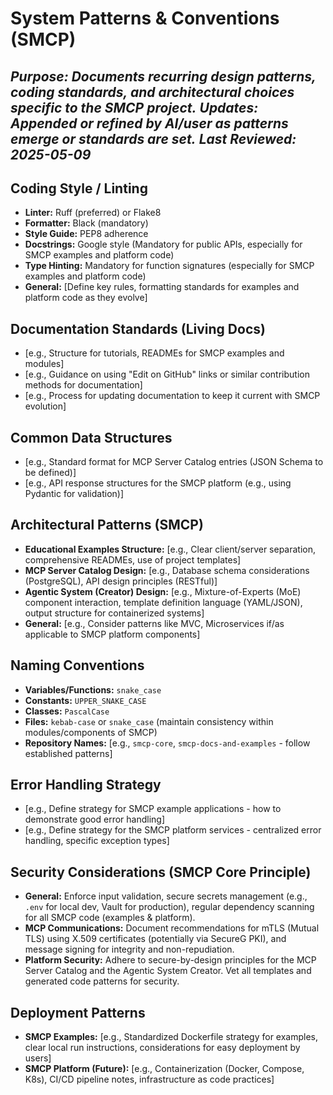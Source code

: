 # System Patterns & Conventions (SMCP)
*Purpose: Documents recurring design patterns, coding standards, and architectural choices specific to the SMCP project.*
*Updates: Appended or refined by AI/user as patterns emerge or standards are set.*
*Last Reviewed: 2025-05-09*
---
## Coding Style / Linting
*   **Linter:** Ruff (preferred) or Flake8
*   **Formatter:** Black (mandatory)
*   **Style Guide:** PEP8 adherence
*   **Docstrings:** Google style (Mandatory for public APIs, especially for SMCP examples and platform code)
*   **Type Hinting:** Mandatory for function signatures (especially for SMCP examples and platform code)
*   **General:** [Define key rules, formatting standards for examples and platform code as they evolve]

## Documentation Standards (Living Docs)
*   [e.g., Structure for tutorials, READMEs for SMCP examples and modules]
*   [e.g., Guidance on using "Edit on GitHub" links or similar contribution methods for documentation]
*   [e.g., Process for updating documentation to keep it current with SMCP evolution]

## Common Data Structures
*   [e.g., Standard format for MCP Server Catalog entries (JSON Schema to be defined)]
*   [e.g., API response structures for the SMCP platform (e.g., using Pydantic for validation)]

## Architectural Patterns (SMCP)
*   **Educational Examples Structure:** [e.g., Clear client/server separation, comprehensive READMEs, use of project templates]
*   **MCP Server Catalog Design:** [e.g., Database schema considerations (PostgreSQL), API design principles (RESTful)]
*   **Agentic System (Creator) Design:** [e.g., Mixture-of-Experts (MoE) component interaction, template definition language (YAML/JSON), output structure for containerized systems]
*   **General:** [e.g., Consider patterns like MVC, Microservices if/as applicable to SMCP platform components]

## Naming Conventions
*   **Variables/Functions:** `snake_case`
*   **Constants:** `UPPER_SNAKE_CASE`
*   **Classes:** `PascalCase`
*   **Files:** `kebab-case` or `snake_case` (maintain consistency within modules/components of SMCP)
*   **Repository Names:** [e.g., `smcp-core`, `smcp-docs-and-examples` - follow established patterns]

## Error Handling Strategy
*   [e.g., Define strategy for SMCP example applications - how to demonstrate good error handling]
*   [e.g., Define strategy for the SMCP platform services - centralized error handling, specific exception types]

## Security Considerations (SMCP Core Principle)
*   **General:** Enforce input validation, secure secrets management (e.g., `.env` for local dev, Vault for production), regular dependency scanning for all SMCP code (examples & platform).
*   **MCP Communications:** Document recommendations for mTLS (Mutual TLS) using X.509 certificates (potentially via SecureG PKI), and message signing for integrity and non-repudiation.
*   **Platform Security:** Adhere to secure-by-design principles for the MCP Server Catalog and the Agentic System Creator. Vet all templates and generated code patterns for security.

## Deployment Patterns
*   **SMCP Examples:** [e.g., Standardized Dockerfile strategy for examples, clear local run instructions, considerations for easy deployment by users]
*   **SMCP Platform (Future):** [e.g., Containerization (Docker, Compose, K8s), CI/CD pipeline notes, infrastructure as code practices]
